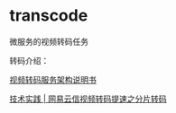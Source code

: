 # transcode
微服务的视频转码任务

转码介绍：

[视频转码服务架构说明书](!https://blog.csdn.net/twoconk/article/details/105095757)

[技术实践 | 网易云信视频转码提速之分片转码](!https://blog.csdn.net/netease_im/article/details/118949028?spm=1001.2101.3001.6650.1&utm_medium=distribute.pc_relevant.none-task-blog-2%7Edefault%7ECTRLIST%7ERate-1-118949028-blog-105095757.235%5Ev43%5Epc_blog_bottom_relevance_base8&depth_1-utm_source=distribute.pc_relevant.none-task-blog-2%7Edefault%7ECTRLIST%7ERate-1-118949028-blog-105095757.235%5Ev43%5Epc_blog_bottom_relevance_base8&utm_relevant_index=2)